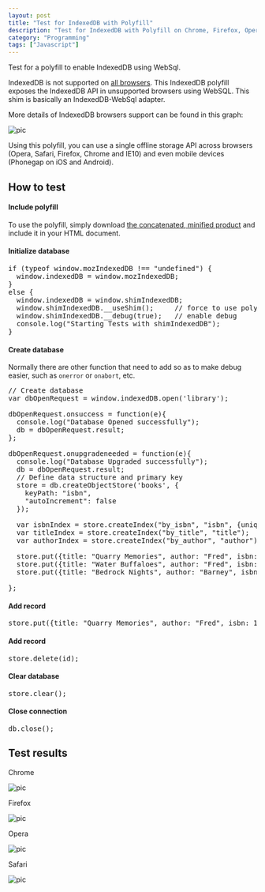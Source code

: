 ```yaml
---
layout: post
title: "Test for IndexedDB with Polyfill"
description: "Test for IndexedDB with Polyfill on Chrome, Firefox, Opera, Safari"
category: "Programming"
tags: ["Javascript"]
---
```


Test for a polyfill to enable IndexedDB using WebSql.

IndexedDB is not supported on <a href = "http://caniuse.com/#search=IndexedDB" target="_blank">all browsers</a>.
This IndexedDB polyfill exposes the IndexedDB API in unsupported browsers using WebSQL. This shim is basically an IndexedDB-WebSql adapter.

More details of IndexedDB browsers support can be found in this graph:

![pic](http://media-cache-ec0.pinimg.com/originals/d9/7b/b8/d97bb83436eb838b05e9ee213216be00.jpg)

Using this polyfill, you can use a single offline storage API across browsers (Opera, Safari, Firefox, Chrome and IE10) and even mobile devices (Phonegap on iOS and Android).

## How to test

#### Include polyfill

To use the polyfill, simply download [the concatenated, minified product](https://raw.github.com/axemclion/IndexedDBShim/master/dist/IndexedDBShim.min.js) and include it in your HTML document.

#### Initialize database

<pre class="prettyprint linenums">
if (typeof window.mozIndexedDB !== "undefined") {
  window.indexedDB = window.mozIndexedDB;
}
else {
  window.indexedDB = window.shimIndexedDB;
  window.shimIndexedDB.__useShim();     // force to use polyfill
  window.shimIndexedDB.__debug(true);   // enable debug
  console.log("Starting Tests with shimIndexedDB");
}
</pre>

#### Create database

Normally there are other function that need to add so as to make debug easier, such as `onerror` or `onabort`, etc.

<pre class="prettyprint linenums">
// Create database
var dbOpenRequest = window.indexedDB.open('library');

dbOpenRequest.onsuccess = function(e){
  console.log("Database Opened successfully");
  db = dbOpenRequest.result;
};

dbOpenRequest.onupgradeneeded = function(e){
  console.log("Database Upgraded successfully");
  db = dbOpenRequest.result;
  // Define data structure and primary key
  store = db.createObjectStore('books', {
    keyPath: "isbn",
    "autoIncrement": false
  });

  var isbnIndex = store.createIndex("by_isbn", "isbn", {unique: true});
  var titleIndex = store.createIndex("by_title", "title");
  var authorIndex = store.createIndex("by_author", "author");

  store.put({title: "Quarry Memories", author: "Fred", isbn: 123456});
  store.put({title: "Water Buffaloes", author: "Fred", isbn: 234567});
  store.put({title: "Bedrock Nights", author: "Barney", isbn: 345678});

};
</pre>

#### Add record

<pre class="prettyprint linenums">
store.put({title: "Quarry Memories", author: "Fred", isbn: 123456});
</pre>

#### Add record

<pre class="prettyprint linenums">
store.delete(id);
</pre>

#### Clear database

<pre class="prettyprint linenums">
store.clear();
</pre>

#### Close connection

<pre class="prettyprint linenums">
db.close();
</pre>

## Test results

Chrome

![pic](http://media-cache-ak0.pinimg.com/originals/6e/f5/09/6ef509f05185950bcad58887cb806dad.jpg)

Firefox

![pic](http://media-cache-ec0.pinimg.com/originals/eb/92/83/eb9283ed6789b74385dd674248971cb9.jpg)

Opera

![pic](http://media-cache-ak0.pinimg.com/736x/78/ad/8f/78ad8f1aeaf0d4f67b84f19af5f92934.jpg)

Safari

![pic](http://media-cache-ak0.pinimg.com/736x/85/c7/2a/85c72ae06cfbb64b1444e44da82d9c28.jpg)
